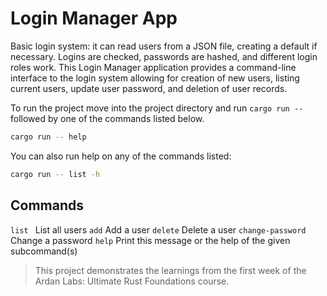 # Login Manager App

Basic login system: it can read users from a JSON file, creating a default if necessary. Logins are checked, passwords are hashed, and different login roles work. This Login Manager application provides a command-line interface to the login system allowing for creation of new users, listing current users, update user password, and deletion of user records.

To run the project move into the project directory and run `cargo run -- ` followed by one of the commands listed below.

```bash
cargo run -- help
```

You can also run help on any of the commands listed:

```bash
cargo run -- list -h
```

## Commands

  `list `            List all users
  `add`              Add a user
  `delete`           Delete a user
  `change-password`  Change a password
  `help`             Print this message or the help of the given subcommand(s)

> This project demonstrates the learnings from the first week of the Ardan Labs: Ultimate Rust Foundations course.